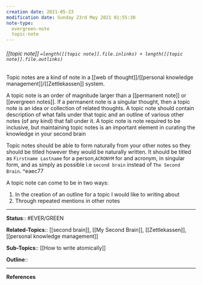 ```yaml
---
creation date: 2021-05-23
modification date: Sunday 23rd May 2021 01:55:30
note-type: 
  evergreen-note
  topic-note
---
```


###### [[topic note]] `=length([[topic note]].file.inlinks) + length([[topic note]].file.outlinks)`

Topic notes are a kind of note in a [[web of thought]]/[[personal knowledge management]]/[[Zettlekassen]] system.

A topic note is an order of magnitude larger than a [[permanent note]] or [[evergreen notes]]. If a permanent note is a singular thought, then a topic note is an idea or collection of related thoughts. A topic note should contain description of what falls under that topic and an outline of various other notes (of any kind) that fall under it. A topic note is note required to be inclusive, but maintaining topic notes is an important element in curating the knowledge in your second brain

Topic notes should be able to form naturally from your other notes so they should be titled however they would be naturally written. It should be titled as `Firstname Lastname` for a person,`ACRONYM` for and acronym, in singular form, and as simply as possible i.e `second brain` instead of `The Second Brain`.  ^eaec77

A topic note can come to be in two ways:
1. In the creation of an outline for a topic I would like to writing about
2. Through repeated mentions in other notes

---

**Status**:: #EVER/GREEN 

**Related-Topics**::  [[second brain]], [[My Second Brain]], [[Zettlekassen]], [[personal knowledge management]]
	
**Sub-Topics**:: [[How to write atomically]] 
	
**Outline**::

--- 
**References**